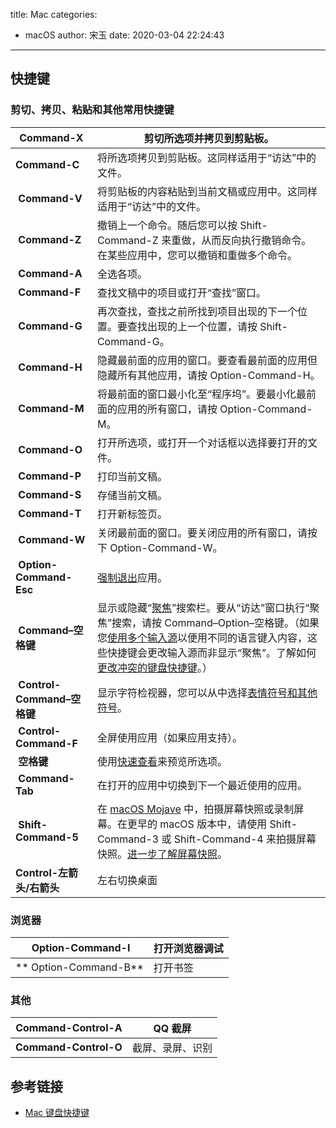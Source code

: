 title: Mac
categories:
 - macOS
author: 宋玉
date: 2020-03-04 22:24:43
---

## 快捷键

### 剪切、拷贝、粘贴和其他常用快捷键
| ****Command-X**** | 剪切所选项并拷贝到剪贴板。 |
| --- | --- |
| ****Command-C**** | 将所选项拷贝到剪贴板。这同样适用于“访达”中的文件。 |
|  ****Command-V**** | 将剪贴板的内容粘贴到当前文稿或应用中。这同样适用于“访达”中的文件。 |
|  ****Command-Z**** | 撤销上一个命令。随后您可以按 Shift-Command-Z 来重做，从而反向执行撤销命令。在某些应用中，您可以撤销和重做多个命令。 |
|  ****Command-A**** | 全选各项。 |
|  ****Command-F**** | 查找文稿中的项目或打开“查找”窗口。 |
|  ****Command-G**** | 再次查找，查找之前所找到项目出现的下一个位置。要查找出现的上一个位置，请按 Shift-Command-G。 |
|  ****Command-H**** | 隐藏最前面的应用的窗口。要查看最前面的应用但隐藏所有其他应用，请按 Option-Command-H。 |
|  ****Command-M**** | 将最前面的窗口最小化至“程序坞”。要最小化最前面的应用的所有窗口，请按 Option-Command-M。 |
|  ****Command-O**** | 打开所选项，或打开一个对话框以选择要打开的文件。 |
|  ****Command-P**** | 打印当前文稿。 |
|  ****Command-S**** | 存储当前文稿。 |
|  ****Command-T**** | 打开新标签页。 |
|  ****Command-W**** | 关闭最前面的窗口。要关闭应用的所有窗口，请按下 Option-Command-W。 |
|  ****Option-Command-Esc**** | [强制退出](https://support.apple.com/zh-cn/HT201276)应用。 |
|  ****Command–空格键**** | 显示或隐藏“[聚焦](https://support.apple.com/zh-cn/HT201744)”搜索栏。要从“访达”窗口执行“聚焦”搜索，请按 Command–Option–空格键。（如果您[使用多个输入源](https://support.apple.com/zh-cn/guide/mac-help/type-in-another-language-with-input-sources-mchlp1406/mac)以便用不同的语言键入内容，这些快捷键会更改输入源而非显示“聚焦”。了解如何[更改冲突的键盘快捷键](https://support.apple.com/zh-cn/guide/mac-help/change-a-conflicting-keyboard-shortcut-mh35591/mac)。） |
|  ****Control-Command–空格键**** | 显示字符检视器，您可以从中选择[表情符号和其他符号](https://support.apple.com/zh-cn/HT201586)。 |
|  ****Control-Command-F**** | 全屏使用应用（如果应用支持）。 |
|  ****空格键**** | 使用[快速查看](https://support.apple.com/zh-cn/guide/mac-help/quick-look-files-and-folders-mh14119/mac)来预览所选项。 |
|  ****Command-Tab**** | 在打开的应用中切换到下一个最近使用的应用。 |
|  ****Shift-Command-5**** | 在 [macOS Mojave](https://support.apple.com/zh-cn/HT201475) 中，拍摄屏幕快照或录制屏幕。在更早的 macOS 版本中，请使用 Shift-Command-3 或 Shift-Command-4 来拍摄屏幕快照。[进一步了解屏幕快照](https://support.apple.com/zh-cn/HT201361)。 |
| ****Control-左箭头/右箭头**** | 左右切换桌面 |


### 浏览器
|  ****Option-Command-I**** | 打开浏览器调试 |
| --- | --- |
| ** Option-Command-B** | 打开书签 |


### 其他
| ****Command-Control-A**** | QQ 截屏 |
| --- | --- |
| ****Command-Control-O**** | 截屏、录屏、识别 |



## 参考链接

- [Mac 键盘快捷键](https://support.apple.com/zh-cn/HT201236)
